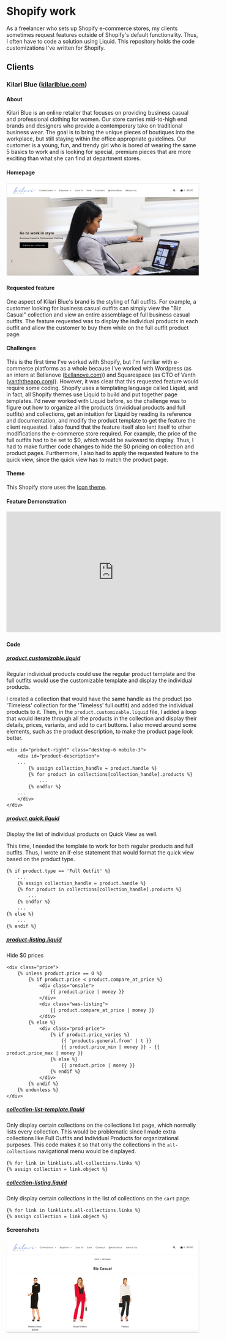 # Shopify work
As a freelancer who sets up Shopify e-commerce stores, my clients sometimes request features outside of Shopify's default functionality. Thus, I often have to code a solution using Liquid. This repository holds the code customizations I've written for Shopify.

## Clients
### Kilari Blue ([kilariblue.com](www.kilariblue.com))
#### About
Kilari Blue is an online retailer that focuses on providing business casual and professional clothing for women. Our store carries mid-to-high end brands and designers who  provide a contemporary take on traditional business wear. The goal is to bring the unique pieces of boutiques into the workplace, but still staying within the office appropriate guidelines. Our customer is a young, fun, and trendy girl who is bored of wearing the same 5 basics to work and is looking for special, premium pieces that are more exciting than what she can find at department stores.

#### Homepage
![Homepage](https://github.com/AmyJZhao/Shopify-Work/blob/master/Homepage.png)

#### Requested feature
One aspect of Kilari Blue's brand is the styling of full outfits. For example, a customer looking for business casual outfits can simply view the "Biz Casual" collection and view an entire assemblage of full business casual outfits. The feature requested was to display the individual products in each outfit and allow the customer to buy them while on the full outfit product page.
#### Challenges
This is the first time I've worked with Shopify, but I'm familiar with e-commerce platforms as a whole because I've worked with Wordpress (as an intern at Bellanove ([bellanove.com](http://www.bellanove.com/))) and Squarespace (as CTO of Vanth ([vanththeapp.com](https://www.vanththeapp.com/))). However, it was clear that this requested feature would require some coding. Shopify uses a templating language called Liquid, and in fact, all Shopify themes use Liquid to build and put together page templates. I'd never worked with Liquid before, so the challenge was to figure out how to organize all the products (invididual products and full outfits) and collections, get an intuition for Liquid by reading its reference and documentation, and modify the product template to get the feature the client requested.
I also found that the feature itself also lent itself to other modifications the e-commerce store required. For example, the price of the full outfits had to be set to $0, which would be awkward to display. Thus, I had to make further code changes to hide the $0 pricing on collection and product pages. Furthermore, I also had to apply the requested feature to the quick view, since the quick view has to match the product page.
#### Theme
This Shopify store uses the [Icon theme](https://themes.shopify.com/themes/icon/styles/dolce?).
#### Feature Demonstration
<div align="center"><iframe width="560" height="315" src="https://www.youtube.com/embed/w_e8WsDpD6s" frameborder="0" allow="autoplay; encrypted-media" allowfullscreen></iframe></div>

#### Code
##### [product.customizable.liquid](https://github.com/AmyJZhao/Shopify-Work/blob/master/product.customizable.liquid)

Regular individual products could use the regular product template and the full outfits would use the customizable template and display the individual products.

I created a collection that would have the same handle as the product (so 'Timeless' collection for the 'Timeless' full outfit) and added the individual products to it. Then, in the `product.customizable.liquid` file, I added a loop that would iterate through all the products in the collection and display their details, prices, variants, and add to cart buttons. I also moved around some elements, such as the product description, to make the product page look better. 
``` liquid
<div id="product-right" class="desktop-6 mobile-3">
    <div id="product-description">
    ...
        {% assign collection_handle = product.handle %}
        {% for product in collections[collection_handle].products %}
            ...
        {% endfor %}
    ...
    </div>
</div>
```
##### [product.quick.liquid](https://github.com/AmyJZhao/Shopify-Work/blob/master/product.quick.liquid) 

Display the list of individual products on Quick View as well.

This time, I needed the template to work for both regular products and full outfits. Thus, I wrote an if-else statement that would format the quick view based on the product type.
``` liquid
{% if product.type == 'Full Outfit' %}
    ...
    {% assign collection_handle = product.handle %}
    {% for product in collections[collection_handle].products %}
        ...
    {% endfor %}
    ...
{% else %}
    ...
{% endif %}
```
##### [product-listing.liquid](https://github.com/AmyJZhao/Shopify-Work/blob/master/product-listing.liquid)
Hide $0 prices 
``` liquid
<div class="price">
    {% unless product.price == 0 %}
        {% if product.price < product.compare_at_price %}
            <div class="onsale">
                {{ product.price | money }}
            </div>
            <div class="was-listing">
                {{ product.compare_at_price | money }}
            </div>
        {% else %}
            <div class="prod-price">
                {% if product.price_varies %} 
                    {{ 'products.general.from' | t }} 
                    {{ product.price_min | money }} - {{ product.price_max | money }} 
                {% else %}
                    {{ product.price | money }}
                {% endif %}
            </div>
        {% endif %}	
    {% endunless %}
</div>
```
##### [collection-list-template.liquid](https://github.com/AmyJZhao/Shopify-Work/blob/master/collection-list-template.liquid)
Only display certain collections on the collections list page, which normally lists every collection. This would be problematic since I made extra collections like Full Outfits and Individual Products for organizational purposes. This code makes it so that only the collections in the `all-collections` navigational menu would be displayed.
``` liquid
{% for link in linklists.all-collections.links %}
{% assign collection = link.object %}
```
##### [collection-listing.liquid](https://github.com/AmyJZhao/Shopify-Work/blob/master/collection-listing.liquid)
Only display certain collections in the list of collections on the `cart` page.
``` liquid
{% for link in linklists.all-collections.links %}
{% assign collection = link.object %}
```
#### Screenshots
![Collection](https://github.com/AmyJZhao/Shopify-Work/blob/master/CollectionPageEx.png)
